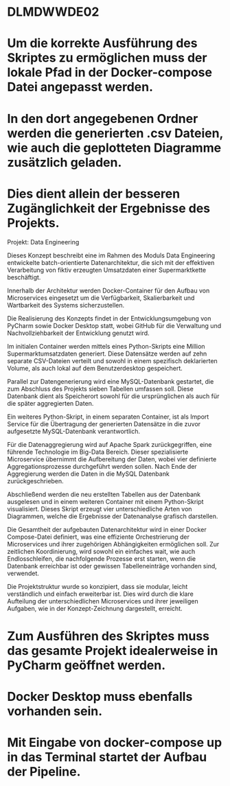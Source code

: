 # DLMDWWDE02
# Um die korrekte Ausführung des Skriptes zu ermöglichen muss der lokale Pfad in der Docker-compose Datei angepasst werden.
# In den dort angegebenen Ordner werden die generierten .csv Dateien, wie auch die geplotteten Diagramme zusätzlich geladen.
# Dies dient allein der besseren Zugänglichkeit der Ergebnisse des Projekts.


Projekt: Data Engineering

Dieses Konzept beschreibt eine im Rahmen des Moduls Data Engineering entwickelte batch-orientierte Datenarchitektur, 
die sich mit der effektiven Verarbeitung von fiktiv erzeugten Umsatzdaten einer Supermarktkette beschäftigt. 

Innerhalb der Architektur werden Docker-Container für den Aufbau von Microservices eingesetzt um die Verfügbarkeit, 
Skalierbarkeit und Wartbarkeit des Systems sicherzustellen.

Die Realisierung des Konzepts findet in der Entwicklungsumgebung von PyCharm sowie Docker Desktop statt, 
wobei GitHub für die Verwaltung und Nachvollziehbarkeit der Entwicklung genutzt wird. 

Im initialen Container werden mittels eines Python-Skripts eine Million Supermarktumsatzdaten generiert. 
Diese Datensätze werden auf zehn separate CSV-Dateien verteilt und sowohl in einem spezifisch deklarierten Volume, 
als auch lokal auf dem Benutzerdesktop gespeichert.

Parallel zur Datengenerierung wird eine MySQL-Datenbank gestartet, die zum Abschluss des Projekts sieben Tabellen umfassen soll. 
Diese Datenbank dient als Speicherort sowohl für die ursprünglichen als auch für die später aggregierten Daten.

Ein weiteres Python-Skript, in einem separaten Container, ist als Import Service für die Übertragung der generierten Datensätze 
in die zuvor aufgesetzte MySQL-Datenbank verantwortlich. 

Für die Datenaggregierung wird auf Apache Spark zurückgegriffen, eine führende Technologie im Big-Data Bereich. 
Dieser spezialisierte Microservice übernimmt die Aufbereitung der Daten, wobei vier definierte Aggregationsprozesse durchgeführt werden sollen.
Nach Ende der Aggregierung werden die Daten in die MySQL Datenbank zurückgeschrieben.

Abschließend werden die neu erstellten Tabellen aus der Datenbank ausgelesen und in einem weiteren Container mit einem Python-Skript visualisiert. 
Dieses Skript erzeugt vier unterschiedliche Arten von Diagrammen, welche die Ergebnisse der Datenanalyse grafisch darstellen.

Die Gesamtheit der aufgebauten Datenarchitektur wird in einer Docker Compose-Datei definiert, 
was eine effiziente Orchestrierung der Microservices und ihrer zugehörigen Abhängigkeiten ermöglichen soll.
Zur zeitlichen Koordinierung, wird sowohl ein einfaches wait, wie auch Endlosschleifen, die nachfolgende Prozesse erst starten, 
wenn die Datenbank erreichbar ist oder gewissen Tabelleneinträge vorhanden sind, verwendet.

Die Projektstruktur wurde so konzipiert, dass sie modular, leicht verständlich und einfach erweiterbar ist. 
Dies wird durch die klare Aufteilung der unterschiedlichen Microservices und ihrer jeweiligen Aufgaben, 
wie in der Konzept-Zeichnung dargestellt, erreicht.


# Zum Ausführen des Skriptes muss das gesamte Projekt idealerweise in PyCharm geöffnet werden.
# Docker Desktop muss ebenfalls vorhanden sein.
# Mit Eingabe von docker-compose up in das Terminal startet der Aufbau der Pipeline.
